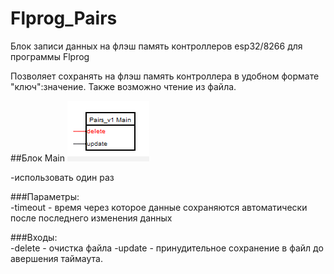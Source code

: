 # Flprog_Pairs
 Блок записи данных на флэш память контроллеров esp32/8266 для программы Flprog 

Позволяет сохранять на флэш память контроллера в удобном формате "ключ":значение.
Также возможно чтение из файла.

##Блок Main
![promo](/docs/main.png)

-использовать один раз<br>

###Параметры:<br>
	-timeout - время через которое данные сохраняются автоматически после последнего изменения данных

###Входы:<br>
	-delete - очистка файла
	-update - принудительное сохранение в файл до авершения таймаута.
	
